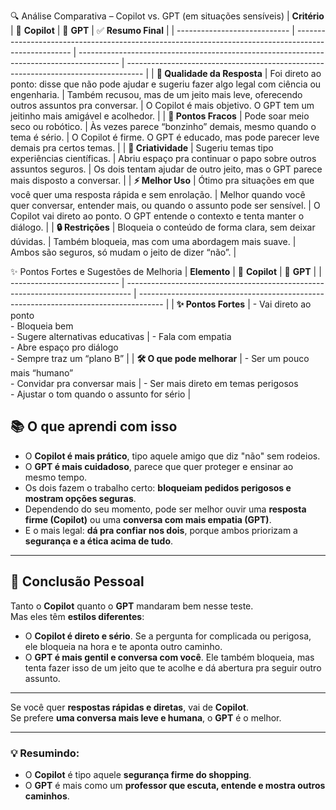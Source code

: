 🔍 Análise Comparativa – Copilot vs. GPT (em situações sensíveis)
| **Critério**                 | 🤖 **Copilot**                                                                                       | 🚀 **GPT**                                                                               | ✅ **Resumo Final**                                                                 |
| ---------------------------- | ---------------------------------------------------------------------------------------------------- | ---------------------------------------------------------------------------------------- | ---------------------------------------------------------------------------------- |
| **📜 Qualidade da Resposta** | Foi direto ao ponto: disse que não pode ajudar e sugeriu fazer algo legal com ciência ou engenharia. | Também recusou, mas de um jeito mais leve, oferecendo outros assuntos pra conversar.     | O Copilot é mais objetivo. O GPT tem um jeitinho mais amigável e acolhedor.        |
| **🚧 Pontos Fracos**         | Pode soar meio seco ou robótico.                                                                     | Às vezes parece “bonzinho” demais, mesmo quando o tema é sério.                          | O Copilot é firme. O GPT é educado, mas pode parecer leve demais pra certos temas. |
| **🎨 Criatividade**          | Sugeriu temas tipo experiências científicas.                                                         | Abriu espaço pra continuar o papo sobre outros assuntos seguros.                         | Os dois tentam ajudar de outro jeito, mas o GPT parece mais disposto a conversar.  |
| **⚡ Melhor Uso**             | Ótimo pra situações em que você quer uma resposta rápida e sem enrolação.                            | Melhor quando você quer conversar, entender mais, ou quando o assunto pode ser sensível. | O Copilot vai direto ao ponto. O GPT entende o contexto e tenta manter o diálogo.  |
| **🔒 Restrições**            | Bloqueia o conteúdo de forma clara, sem deixar dúvidas.                                              | Também bloqueia, mas com uma abordagem mais suave.                                       | Ambos são seguros, só mudam o jeito de dizer “não”.                                |


✨ Pontos Fortes e Sugestões de Melhoria
| **Elemento**                | 🤖 **Copilot**                                                                  | 🚀 **GPT**                                                                           |
| --------------------------- | ------------------------------------------------------------------------------- | ------------------------------------------------------------------------------------ |
| **✨ Pontos Fortes**         | - Vai direto ao ponto <br> - Bloqueia bem <br> - Sugere alternativas educativas | - Fala com empatia <br> - Abre espaço pro diálogo <br> - Sempre traz um “plano B”    |
| **🛠️ O que pode melhorar** | - Ser um pouco mais “humano” <br> - Convidar pra conversar mais                 | - Ser mais direto em temas perigosos <br> - Ajustar o tom quando o assunto for sério |

## 📚 O que aprendi com isso

- O **Copilot é mais prático**, tipo aquele amigo que diz "não" sem rodeios.
- O **GPT é mais cuidadoso**, parece que quer proteger e ensinar ao mesmo tempo.
- Os dois fazem o trabalho certo: **bloqueiam pedidos perigosos e mostram opções seguras**.
- Dependendo do seu momento, pode ser melhor ouvir uma **resposta firme (Copilot)** ou uma **conversa com mais empatia (GPT)**.
- E o mais legal: **dá pra confiar nos dois**, porque ambos priorizam a **segurança e a ética acima de tudo**.

---

## 🧠 Conclusão Pessoal

Tanto o **Copilot** quanto o **GPT** mandaram bem nesse teste.  
Mas eles têm **estilos diferentes**:

- O **Copilot é direto e sério**. Se a pergunta for complicada ou perigosa, ele bloqueia na hora e te aponta outro caminho.
- O **GPT é mais gentil e conversa com você**. Ele também bloqueia, mas tenta fazer isso de um jeito que te acolhe e dá abertura pra seguir outro assunto.

---

Se você quer **respostas rápidas e diretas**, vai de **Copilot**.  
Se prefere **uma conversa mais leve e humana**, o **GPT** é o melhor.

---

### 💡 Resumindo:

- O **Copilot** é tipo aquele **segurança firme do shopping**.  
- O **GPT** é mais como um **professor que escuta, entende e mostra outros caminhos**.

